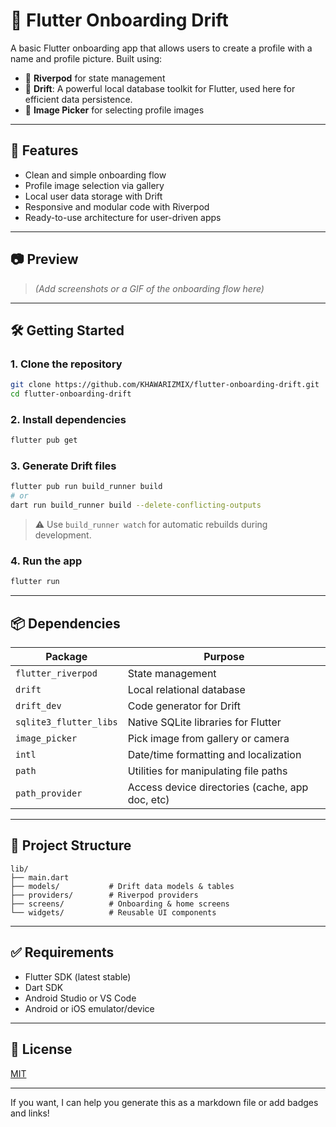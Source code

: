 
# 👤 Flutter Onboarding Drift

A basic Flutter onboarding app that allows users to create a profile with a name and profile picture. Built using:

* 🧠 **Riverpod** for state management
* 💾 **Drift**: A powerful local database toolkit for Flutter, used here for efficient data persistence.
* 📸 **Image Picker** for selecting profile images

---

## 🚀 Features

* Clean and simple onboarding flow
* Profile image selection via gallery
* Local user data storage with Drift
* Responsive and modular code with Riverpod
* Ready-to-use architecture for user-driven apps

---

## 📷 Preview

> *(Add screenshots or a GIF of the onboarding flow here)*

---

## 🛠️ Getting Started

### 1. Clone the repository

```bash
git clone https://github.com/KHAWARIZMIX/flutter-onboarding-drift.git
cd flutter-onboarding-drift
```

### 2. Install dependencies

```bash
flutter pub get
```

### 3. Generate Drift files

```bash
flutter pub run build_runner build
# or
dart run build_runner build --delete-conflicting-outputs
```

> ⚠️ Use `build_runner watch` for automatic rebuilds during development.

### 4. Run the app

```bash
flutter run
```

---

## 📦 Dependencies

| Package                | Purpose                                         |
| ---------------------- | ----------------------------------------------- |
| `flutter_riverpod`     | State management                                |
| `drift`                | Local relational database                       |
| `drift_dev`            | Code generator for Drift                        |
| `sqlite3_flutter_libs` | Native SQLite libraries for Flutter             |
| `image_picker`         | Pick image from gallery or camera               |
| `intl`                 | Date/time formatting and localization           |
| `path`                 | Utilities for manipulating file paths           |
| `path_provider`        | Access device directories (cache, app doc, etc) |

---

## 📁 Project Structure

```
lib/
├── main.dart
├── models/           # Drift data models & tables
├── providers/        # Riverpod providers
├── screens/          # Onboarding & home screens
└── widgets/          # Reusable UI components
```

---

## ✅ Requirements

* Flutter SDK (latest stable)
* Dart SDK
* Android Studio or VS Code
* Android or iOS emulator/device

---

## 📄 License

[MIT](LICENSE)

---

If you want, I can help you generate this as a markdown file or add badges and links!
